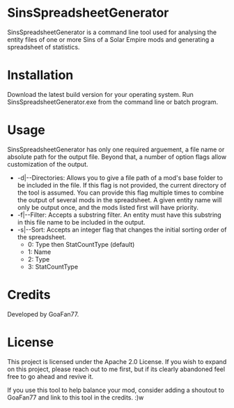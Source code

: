 # SinsSpreadsheetGenerator
SinsSpreadsheetGenerator is a command line tool used for analysing the entity files of one or more Sins of a Solar Empire mods and generating a spreadsheet of statistics.

# Installation
Download the latest build version for your operating system. Run SinsSpreadsheetGenerator.exe from the command line or batch program.

# Usage
SinsSpreadsheetGenerator has only one required arguement, a file name or absolute path for the output file. Beyond that, a number of option flags allow customization of the output.
* -d|--Directories: Allows you to give a file path of a mod's base folder to be included in the file. If this flag is not provided, the current directory of the tool is assumed. You can provide this flag multiple times to combine the output of several mods in the spreadsheet. A given entity name will only be output once, and the mods listed first will have priority.
* -f|--Filter: Accepts a substring filter. An entity must have this substring in this file name to be included in the output.
* -s|--Sort: Accepts an integer flag that changes the initial sorting order of the spreadsheet.
  * 0: Type then StatCountType (default) 
  * 1: Name
  * 2: Type
  * 3: StatCountType
  
# Credits
Developed by GoaFan77.
  
# License
This project is licensed under the Apache 2.0 License. If you wish to expand on this project, please reach out to me first, but if its clearly abandoned feel free to go ahead and revive it.

If you use this tool to help balance your mod, consider adding a shoutout to GoaFan77 and link to this tool in the credits. :)w
